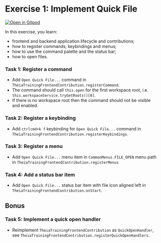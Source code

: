 # Exercise 1: Implement Quick File

[![Open in Gitpod](https://gitpod.io/button/open-in-gitpod.svg)](https://gitpod.io#https://github.com/akosyakov/theia-training/tree/solution-1)

In this exercise, you learn:
- frontend and backend application lifecycle and contributions;
- how to register commands, keybindings and menus;
- how to use the command palette and the status bar;
- how to open files.

### Task 1: Register a command
- Add `Open Quick File...` command in `TheiaTrainingFrontendContribution.registerCommand`.
- The command should call `this.open` for the first workspace root, i.e. `this.workspaceService.tryGetRoots()[0]`.
- If there is no workspace root then the command should not be visible and enabled.

### Task 2: Register a keybinding
- Add `ctrlcmd+k f` keybinding for `Open Quick File...` command in `TheiaTrainingFrontendContribution.registerKeybindings`.

### Task 3: Register a menu
- Add `Open Quick File...` menu item in `CommonMenus.FILE_OPEN` menu path in `TheiaTrainingFrontendContribution.registerMenus`

### Task 4: Add a status bar item
- Add `Open Quick File...` status bar item with file icon aligned left in `TheiaTrainingFrontendContribution.onStart`.

## Bonus

### Task 5: Implement a quick open handler
- Reimplement `TheiaTrainingFrontendContribution` as `QuickOpenHandler`, see `TheiaTrainingFrontendContribution.registerQuickOpenHandlers`.